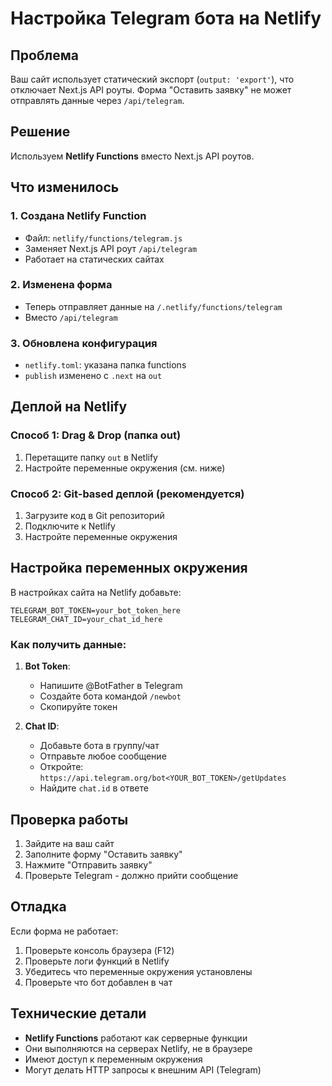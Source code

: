 # Настройка Telegram бота на Netlify

## Проблема
Ваш сайт использует статический экспорт (`output: 'export'`), что отключает Next.js API роуты. Форма "Оставить заявку" не может отправлять данные через `/api/telegram`.

## Решение
Используем **Netlify Functions** вместо Next.js API роутов.

## Что изменилось

### 1. Создана Netlify Function
- Файл: `netlify/functions/telegram.js`
- Заменяет Next.js API роут `/api/telegram`
- Работает на статических сайтах

### 2. Изменена форма
- Теперь отправляет данные на `/.netlify/functions/telegram`
- Вместо `/api/telegram`

### 3. Обновлена конфигурация
- `netlify.toml`: указана папка functions
- `publish` изменено с `.next` на `out`

## Деплой на Netlify

### Способ 1: Drag & Drop (папка out)
1. Перетащите папку `out` в Netlify
2. Настройте переменные окружения (см. ниже)

### Способ 2: Git-based деплой (рекомендуется)
1. Загрузите код в Git репозиторий
2. Подключите к Netlify
3. Настройте переменные окружения

## Настройка переменных окружения

В настройках сайта на Netlify добавьте:

```
TELEGRAM_BOT_TOKEN=your_bot_token_here
TELEGRAM_CHAT_ID=your_chat_id_here
```

### Как получить данные:

1. **Bot Token**:
   - Напишите @BotFather в Telegram
   - Создайте бота командой `/newbot`
   - Скопируйте токен

2. **Chat ID**:
   - Добавьте бота в группу/чат
   - Отправьте любое сообщение
   - Откройте: `https://api.telegram.org/bot<YOUR_BOT_TOKEN>/getUpdates`
   - Найдите `chat.id` в ответе

## Проверка работы

1. Зайдите на ваш сайт
2. Заполните форму "Оставить заявку"
3. Нажмите "Отправить заявку"
4. Проверьте Telegram - должно прийти сообщение

## Отладка

Если форма не работает:
1. Проверьте консоль браузера (F12)
2. Проверьте логи функций в Netlify
3. Убедитесь что переменные окружения установлены
4. Проверьте что бот добавлен в чат

## Технические детали

- **Netlify Functions** работают как серверные функции
- Они выполняются на серверах Netlify, не в браузере
- Имеют доступ к переменным окружения
- Могут делать HTTP запросы к внешним API (Telegram) 